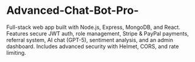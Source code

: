 # Advanced-Chat-Bot-Pro-
Full-stack web app built with Node.js, Express, MongoDB, and React. Features secure JWT auth, role management, Stripe &amp; PayPal payments, referral system, AI chat (GPT-5), sentiment analysis, and an admin dashboard. Includes advanced security with Helmet, CORS, and rate limiting.
